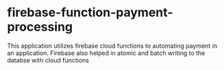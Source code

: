 # firebase-function-payment-processing
This application utilizes firebase cloud functions to automating payment in an application. Firebase also helped in atomic and batch writing to the databse with cloud functions
